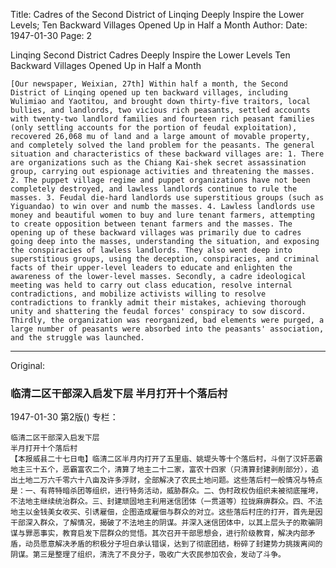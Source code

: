 Title: Cadres of the Second District of Linqing Deeply Inspire the Lower Levels; Ten Backward Villages Opened Up in Half a Month
Author:
Date: 1947-01-30
Page: 2

Linqing Second District Cadres Deeply Inspire the Lower Levels
    Ten Backward Villages Opened Up in Half a Month

    [Our newspaper, Weixian, 27th] Within half a month, the Second District of Linqing opened up ten backward villages, including Wulimiao and Yaotitou, and brought down thirty-five traitors, local bullies, and landlords, two vicious rich peasants, settled accounts with twenty-two landlord families and fourteen rich peasant families (only settling accounts for the portion of feudal exploitation), recovered 26,068 mu of land and a large amount of movable property, and completely solved the land problem for the peasants. The general situation and characteristics of these backward villages are: 1. There are organizations such as the Chiang Kai-shek secret assassination group, carrying out espionage activities and threatening the masses. 2. The puppet village regime and puppet organizations have not been completely destroyed, and lawless landlords continue to rule the masses. 3. Feudal die-hard landlords use superstitious groups (such as Yiguandao) to win over and numb the masses. 4. Lawless landlords use money and beautiful women to buy and lure tenant farmers, attempting to create opposition between tenant farmers and the masses. The opening up of these backward villages was primarily due to cadres going deep into the masses, understanding the situation, and exposing the conspiracies of lawless landlords. They also went deep into superstitious groups, using the deception, conspiracies, and criminal facts of their upper-level leaders to educate and enlighten the awareness of the lower-level masses. Secondly, a cadre ideological meeting was held to carry out class education, resolve internal contradictions, and mobilize activists willing to resolve contradictions to frankly admit their mistakes, achieving thorough unity and shattering the feudal forces' conspiracy to sow discord. Thirdly, the organization was reorganized, bad elements were purged, a large number of peasants were absorbed into the peasants' association, and the struggle was launched.



<hr /> 

Original: 


### 临清二区干部深入启发下层  半月打开十个落后村

1947-01-30
第2版()
专栏：

    临清二区干部深入启发下层
    半月打开十个落后村
    【本报威县二十七日电】临清二区半月内打开了五里庙、姚堤头等十个落后村，斗倒了汉奸恶霸地主三十五个，恶霸富农二个，清算了地主二十二家，富农十四家（只清算封建剥削部分），追出土地二万六千零六十八亩及许多浮财，全部解决了农民土地问题。这些落后村一般情况与特点是：一、有蒋特暗杀团等组织，进行特务活动，威胁群众。二、伪村政权伪组织未被彻底摧垮，不法地主继续统治群众。三、封建顽固地主利用迷信团体（一贯道等）拉拢麻痹群众。四、不法地主以金钱美女收买、引诱雇佃，企图造成雇佃与群众的对立。这些落后村庄的打开，首先是因干部深入群众，了解情况，揭破了不法地主的阴谋。并深入迷信团体中，以其上层头子的欺骗阴谋与罪恶事实，教育启发下层群众的觉悟。其次召开干部思想会，进行阶级教育，解决内部矛盾，动员愿意解决矛盾的积极分子坦白承认错误，达到了彻底团结，粉碎了封建势力挑拨离间的阴谋。第三是整理了组织，清洗了不良分子，吸收广大农民参加农会，发动了斗争。
